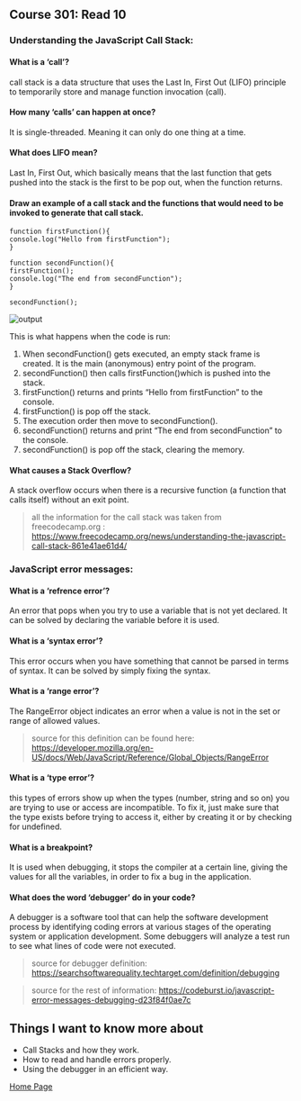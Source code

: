 ## **Course 301: Read 10**


### **Understanding the JavaScript Call Stack:**
#### **What is a ‘call’?**
call stack is a data structure that uses the Last In, First Out (LIFO) principle to temporarily store and manage function invocation (call).

#### **How many ‘calls’ can happen at once?**
It is single-threaded. Meaning it can only do one thing at a time.

#### **What does LIFO mean?**
Last In, First Out, which basically means that the last function that gets pushed into the stack is the first to be pop out, when the function returns.

#### **Draw an example of a call stack and the functions that would need to be invoked to generate that call stack.**

    function firstFunction(){
    console.log("Hello from firstFunction");
    }

    function secondFunction(){
    firstFunction();
    console.log("The end from secondFunction");
    }

    secondFunction();

![output](https://cdn-media-1.freecodecamp.org/images/oEp65Ec9CD4CnL7t0uSPoyzrkA1i1BR-Ij1n)

This is what happens when the code is run:
1. When secondFunction() gets executed, an empty stack frame is created. It is the main (anonymous) entry point of the program.
2. secondFunction() then calls firstFunction()which is pushed into the stack.
3. firstFunction() returns and prints “Hello from firstFunction” to the console.
4. firstFunction() is pop off the stack.
5. The execution order then move to secondFunction().
6. secondFunction() returns and print “The end from secondFunction” to the console.
7. secondFunction() is pop off the stack, clearing the memory.

#### **What causes a Stack Overflow?**
A stack overflow occurs when there is a recursive function (a function that calls itself) without an exit point.

> all the information for the call stack was taken from freecodecamp.org : https://www.freecodecamp.org/news/understanding-the-javascript-call-stack-861e41ae61d4/

### **JavaScript error messages:**
#### **What is a ‘refrence error’?**
An error that pops when you try to use a variable that is not yet declared. It can be solved by declaring the variable before it is used.

#### **What is a ‘syntax error’?**
This error occurs when you have something that cannot be parsed in terms of syntax. It can be solved by simply fixing the syntax.

#### **What is a ‘range error’?**
The RangeError object indicates an error when a value is not in the set or range of allowed values.
>source for this definition can be found here: https://developer.mozilla.org/en-US/docs/Web/JavaScript/Reference/Global_Objects/RangeError

#### **What is a ‘type error’?**
this types of errors show up when the types (number, string and so on) you are trying to use or access are incompatible. To fix it, just make sure that the type exists before trying to access it, either by creating it or by checking for undefined.

#### **What is a breakpoint?**
It is used when debugging, it stops the compiler at a certain line, giving the values for all the variables, in order to fix a bug in the application.

#### **What does the word ‘debugger’ do in your code?**
A debugger is a software tool that can help the software development process by identifying coding errors at various stages of the operating system or application development. Some debuggers will analyze a test run to see what lines of code were not executed.
>source for debugger definition: https://searchsoftwarequality.techtarget.com/definition/debugging

>source for the rest of information: https://codeburst.io/javascript-error-messages-debugging-d23f84f0ae7c



## Things I want to know more about
+ Call Stacks and how they work.
+ How to read and handle errors properly.
+ Using the debugger in an efficient way.



[Home Page](../README.md)
